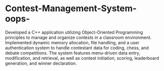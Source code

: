 # Contest-Management-System-oops-
Developed a C++ application utilizing Object-Oriented Programming principles to manage and organize contests in a classroom environment. Implemented dynamic memory allocation, file handling, and a user authentication system to handle contestant data for coding, chess, and debate competitions. The system features menu-driven data entry, modification, and retrieval, as well as contest initiation, scoring, leaderboard generation, and winner declaration.
